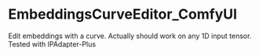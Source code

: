 # EmbeddingsCurveEditor_ComfyUI
Edit embeddings  with a curve. Actually should work on any  1D input tensor. Tested with IPAdapter-Plus
